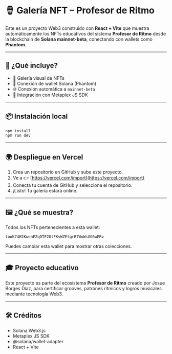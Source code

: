 # 🪘 Galería NFT – Profesor de Ritmo

Este es un proyecto Web3 construido con **React + Vite** que muestra automáticamente los NFTs educativos del sistema **Profesor de Ritmo** desde la blockchain de **Solana mainnet-beta**, conectando con wallets como **Phantom**.

---

## 🚀 ¿Qué incluye?

- 🎨 Galería visual de NFTs
- 🔐 Conexión de wallet Solana (Phantom)
- 🌐 Conexión automática a `mainnet-beta`
- 🧠 Integración con Metaplex JS SDK

---

## 📦 Instalación local

```bash
npm install
npm run dev
```

---

## 🌍 Despliegue en Vercel

1. Crea un repositorio en GitHub y sube este proyecto.
2. Ve a 👉 [https://vercel.com/import](https://vercel.com/import)
3. Conecta tu cuenta de GitHub y selecciona el repositorio.
4. ¡Listo! Tu galería estará online.

---

## 🖼️ ¿Qué se muestra?

Todos los NFTs pertenecientes a esta wallet:

```
tooK74H2KwenEZqDTE2UtFKvWZEtgrB7WuWsUG6wERv
```

Puedes cambiar esta wallet para mostrar otras colecciones.

---

## 🎓 Proyecto educativo

Este proyecto es parte del ecosistema **Profesor de Ritmo** creado por Josue Borges Díaz, para certificar grooves, patrones rítmicos y logros musicales mediante tecnología Web3.

---

## 🛠️ Créditos

- Solana Web3.js
- Metaplex JS SDK
- @solana/wallet-adapter
- React + Vite
